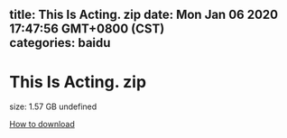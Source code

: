 
title: This Is Acting. zip
date: Mon Jan 06 2020 17:47:56 GMT+0800 (CST)    
categories: baidu
---

# This Is Acting. zip
size: 1.57 GB
 undefined
 

[How to download](https://bpcam.bemobtrk.com/go/2ceec3aa-1ca2-46d6-b9ff-aaa5c184517c?jno=1290)